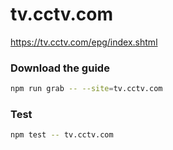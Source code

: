 # tv.cctv.com

https://tv.cctv.com/epg/index.shtml

### Download the guide

```sh
npm run grab -- --site=tv.cctv.com
```

### Test

```sh
npm test -- tv.cctv.com
```
